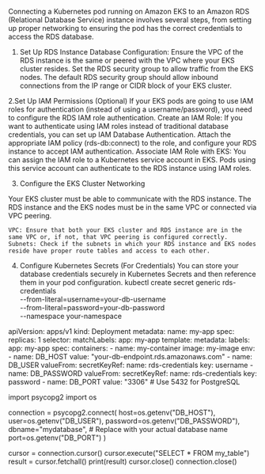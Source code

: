 Connecting a Kubernetes pod running on Amazon EKS to an Amazon RDS (Relational Database Service) instance involves several steps, from setting up proper networking to ensuring the pod has the correct credentials to access the RDS database.
1. Set Up RDS Instance
      Database Configuration:
    Ensure the VPC of the RDS instance is the same or peered with the VPC where your EKS cluster resides.
    Set the RDS security group to allow traffic from the EKS nodes. The default RDS security group should allow inbound connections from the IP range or CIDR block of your EKS cluster.

2.Set Up IAM Permissions (Optional)
If your EKS pods are going to use IAM roles for authentication (instead of using a username/password), you need to configure the RDS IAM role authentication.
    Create an IAM Role:
        If you want to authenticate using IAM roles instead of traditional database credentials, you can set up IAM Database Authentication. Attach the appropriate IAM policy (rds-db:connect) to the role, and configure your RDS instance to accept IAM authentication.
    Associate IAM Role with EKS:
        You can assign the IAM role to a Kubernetes service account in EKS. Pods using this service account can authenticate to the RDS instance using IAM roles.

3. Configure the EKS Cluster Networking

Your EKS cluster must be able to communicate with the RDS instance. The RDS instance and the EKS nodes must be in the same VPC or connected via VPC peering.

    VPC: Ensure that both your EKS cluster and RDS instance are in the same VPC or, if not, that VPC peering is configured correctly.
    Subnets: Check if the subnets in which your RDS instance and EKS nodes reside have proper route tables and access to each other.

4. Configure Kubernetes Secrets (For Credentials)
You can store your database credentials securely in Kubernetes Secrets and then reference them in your pod configuration.
    kubectl create secret generic rds-credentials \
      --from-literal=username=your-db-username \
      --from-literal=password=your-db-password \
      --namespace your-namespace

apiVersion: apps/v1
kind: Deployment
metadata:
  name: my-app
spec:
  replicas: 1
  selector:
    matchLabels:
      app: my-app
  template:
    metadata:
      labels:
        app: my-app
    spec:
      containers:
        - name: my-container
          image: my-image
          env:
            - name: DB_HOST
              value: "your-db-endpoint.rds.amazonaws.com"
            - name: DB_USER
              valueFrom:
                secretKeyRef:
                  name: rds-credentials
                  key: username
            - name: DB_PASSWORD
              valueFrom:
                secretKeyRef:
                  name: rds-credentials
                  key: password
            - name: DB_PORT
              value: "3306"  # Use 5432 for PostgreSQL


import psycopg2
import os

connection = psycopg2.connect(
    host=os.getenv("DB_HOST"),
    user=os.getenv("DB_USER"),
    password=os.getenv("DB_PASSWORD"),
    dbname="mydatabase",  # Replace with your actual database name
    port=os.getenv("DB_PORT")
)

cursor = connection.cursor()
cursor.execute("SELECT * FROM my_table")
result = cursor.fetchall()
print(result)
cursor.close()
connection.close()

